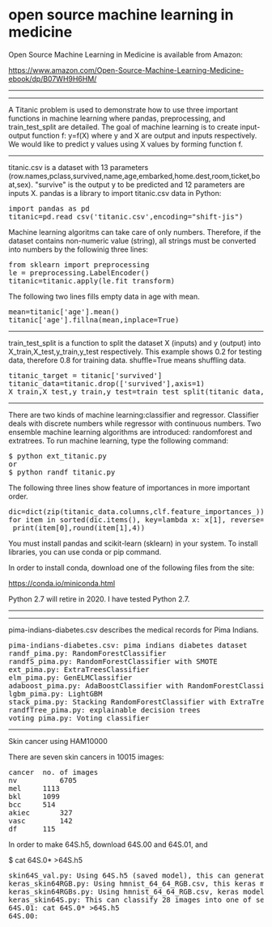 # open source machine learning in medicine

Open Source Machine Learning in Medicine is available from Amazon:

https://www.amazon.com/Open-Source-Machine-Learning-Medicine-ebook/dp/B07WH9H6HM/

------------------------------------------
------------------------------------------
A Titanic problem is used to demonstrate how to use three important functions in machine learning where pandas, preprocessing, and train_test_split are detailed.
The goal of machine learning is to create input-output function f: y=f(X) where y and X are output and inputs respectively. We would like to predict y values using X values by forming function f.

----------------------------
titanic.csv is a dataset with 13 parameters (row.names,pclass,survived,name,age,embarked,home.dest,room,ticket,boat,sex). "survive" is the output y to be predicted and 12 parameters are inputs X. pandas is a library to import titanic.csv data in Python:
<pre>
import pandas as pd
titanic=pd.read_csv('titanic.csv',encoding="shift-jis")
</pre>

Machine learning algoritms can take care of only numbers. Therefore, if the dataset contains non-numeric value (string), all strings must be converted into numbers by the followinig three lines:
<pre>
from sklearn import preprocessing
le = preprocessing.LabelEncoder()
titanic=titanic.apply(le.fit_transform)
</pre>
The following two lines fills empty data in age with mean.
<pre>
mean=titanic['age'].mean()
titanic['age'].fillna(mean,inplace=True)
</pre>
---------------------------

train_test_split is a function to split the dataset X (inputs) and y (output) into X_train,X_test,y_train,y_test respectively. This example shows 0.2 for testing data, therefore 0.8 for training data. shuffle=True means shuffling data.
<pre>
titanic_target = titanic['survived']
titanic_data=titanic.drop(['survived'],axis=1)
X_train,X_test,y_train,y_test=train_test_split(titanic_data,titanic_target,test_size=0.2,random_state=54,shuffle=True)
</pre>
--------------------------

There are two kinds of machine learning:classifier and regressor. Classifier deals with discrete numbers while regressor with continuous numbers. Two ensemble machine learning algorithms are introduced: randomforest and extratrees. To run machine learning, type the following command:
<pre>
$ python ext_titanic.py
or
$ python randf_titanic.py
</pre>

The following three lines show feature of importances in more important order.
<pre>
dic=dict(zip(titanic_data.columns,clf.feature_importances_))
for item in sorted(dic.items(), key=lambda x: x[1], reverse=True):
 print(item[0],round(item[1],4))
</pre>

You must install pandas and scikit-learn (sklearn) in your system. To install libraries, you can use conda or pip command.

In order to install conda, download one of the following files from the site:

https://conda.io/miniconda.html

Python 2.7 will retire in 2020. I have tested Python 2.7.

----------------------------------------------------------------------
----------------------------------------------------------------------
pima-indians-diabetes.csv describes the medical records for Pima Indians.
<pre>
pima-indians-diabetes.csv: pima indians diabetes dataset
randf_pima.py: RandomForestClassifier
randfS_pima.py: RandomForestClassifier with SMOTE
ext_pima.py: ExtraTreesClassifier
elm_pima.py: GenELMClassifier
adaboost_pima.py: AdaBoostClassifier with RandomForestClassifier
lgbm_pima.py: LightGBM
stack_pima.py: Stacking RandomForestClassifier with ExtraTreesClassifier
randfTree_pima.py: explainable decision trees
voting_pima.py: Voting classifier
</pre>
-----------------------------------------------------------------------
Skin cancer using HAM10000

There are seven skin cancers in 10015 images:
<pre>
cancer	no. of images
nv          6705
mel	    1113
bkl	    1099
bcc	    514
akiec	    327
vasc	    142
df	    115
</pre>

In order to make 64S.h5, download 64S.00 and 64S.01, and 

$ cat 64S.0* >64S.h5

<pre>
skin64S_val.py: Using 64S.h5 (saved model), this can generate the same result of keras_sking64RGBs.py
keras_skin64RGB.py: Using hmnist_64_64_RGB.csv, this keras model can classify given images into one of seven skin cancers.
keras_skin64RGBs.py: Using hmnist_64_64_RGB.csv, keras model with SMOTE method can classify given images into one of seven skin cancers.
keras_skin64S.py: This can classify 28 images into one of seven skin cancers:
64S.01: cat 64S.0* >64S.h5
64S.00: 
</pre>
